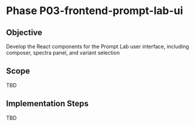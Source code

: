 # Phase P03-frontend-prompt-lab-ui

## Objective
Develop the React components for the Prompt Lab user interface, including composer, spectra panel, and variant selection

## Scope
TBD

## Implementation Steps
TBD
